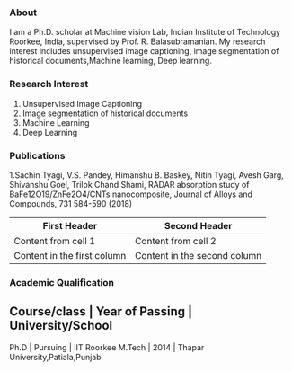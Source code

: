 ### About
I am a Ph.D. scholar at Machine vision Lab, Indian Institute of Technology Roorkee, India, supervised by Prof. R. Balasubramanian. My research interest includes unsupervised image captioning, image segmentation of historical documents,Machine learning, Deep learning.

### Research Interest
1. Unsupervised Image Captioning
2. Image segmentation of historical documents
3. Machine Learning
4. Deep Learning

### Publications
1.Sachin Tyagi, V.S. Pandey, Himanshu B. Baskey, Nitin Tyagi, Avesh Garg, Shivanshu Goel, Trilok Chand Shami, RADAR absorption study of BaFe12O19/ZnFe2O4/CNTs nanocomposite, Journal of Alloys and Compounds, 731 584-590 (2018)

First Header | Second Header
------------ | -------------
Content from cell 1 | Content from cell 2
Content in the first column | Content in the second column

### Academic Qualification
Course/class    | Year of Passing   | University/School
---------------------------------------------------------------------------
Ph.D            | Pursuing          | IIT Roorkee
M.Tech          | 2014              | Thapar University,Patiala,Punjab      
